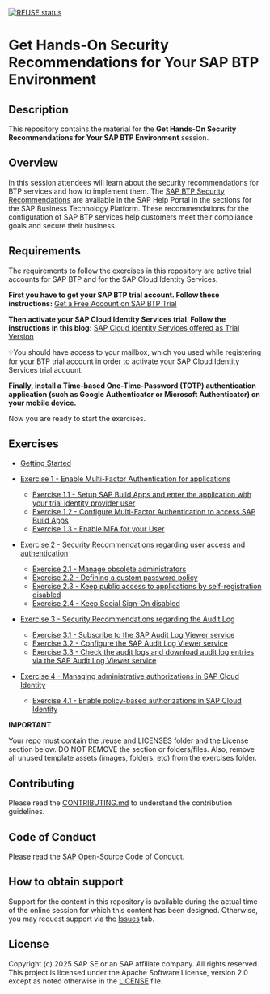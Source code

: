 [![REUSE status](https://api.reuse.software/badge/github.com/SAP-samples/teched2023-XP264)](https://api.reuse.software/info/github.com/SAP-samples/teched2023-XP264)

# Get Hands-On Security Recommendations for Your SAP BTP Environment

## Description

This repository contains the material for the **Get Hands-On Security Recommendations for Your SAP BTP Environment** session.  

## Overview

In this session attendees will learn about the security recommendations for BTP services and how to implement them. The [SAP BTP Security Recommendations](https://help.sap.com/docs/btp/sap-btp-security-recommendations-c8a9bb59fe624f0981efa0eff2497d7d/sap-btp-security-recommendations) are available in the SAP Help Portal in the sections for the SAP Business Technology Platform. These recommendations for the configuration of SAP BTP services help customers meet their compliance goals and secure their business.

## Requirements

The requirements to follow the exercises in this repository are active trial accounts for SAP BTP and for the SAP Cloud Identity Services. 

**First you have to get your SAP BTP trial account. Follow these instructions:** 
[Get a Free Account on SAP BTP Trial](https://developers.sap.com/tutorials/hcp-create-trial-account.html)

**Then activate your SAP Cloud Identity Services trial. Follow the instructions in this blog:** 
[SAP Cloud Identity Services offered as Trial Version](https://blogs.sap.com/2023/04/13/sap-cloud-identity-services-offered-as-trial-version/)

💡You should have access to your mailbox, which you used while registering for your BTP trial account in order to activate your SAP Cloud Identity Services trial account.

**Finally, install a Time-based One-Time-Password (TOTP) authentication application (such as Google Authenticator or Microsoft Authenticator) on your mobile device.**

Now you are ready to start the exercises.

## Exercises

- [Getting Started](exercises/ex0/)
- [Exercise 1 - Enable Multi-Factor Authentication for applications](exercises/ex1/)
    - [Exercise 1.1 - Setup SAP Build Apps and enter the application with your trial identity provider user](exercises/ex1#exercise-11---Setup-SAP-Build-Apps-and-enter-the-application-with-your-trial-identity-provider-user)
    - [Exercise 1.2 - Configure Multi-Factor Authentication to access SAP Build Apps](exercises/ex1#exercise-12---Configure-Multi-Factor-Authentication-to-access-SAP-Build-Apps)
    - [Exercise 1.3 - Enable MFA for your User](exercises/ex1#exercise-13---Enable-MFA-for-your-User)
    
- [Exercise 2 - Security Recommendations regarding user access and authentication](exercises/ex2/)
    - [Exercise 2.1 - Manage obsolete administrators](exercises/ex2#exercise-21---Manage-obsolete-administrators)
    - [Exercise 2.2 - Defining a custom password policy](exercises/ex2#exercise-22---Defining-a-custom-password-policy)
    - [Exercise 2.3 - Keep public access to applications by self-registration disabled](exercises/ex2#exercise-23---Keep-public-access-to-applications-by-self---registration-disabled)
    - [Exercise 2.4 - Keep Social Sign-On disabled](exercises/ex2#exercise-24---Keep-Social-Sign---On-disabled)
- [Exercise 3 - Security Recommendations regarding the Audit Log](exercises/ex3/)
    - [Exercise 3.1 - Subscribe to the SAP Audit Log Viewer service](exercises/ex3/README.md#Exercise-31---Subscribe-to-the-SAP-Audit-Log-Viewer-service)
    - [Exercise 3.2 - Configure the SAP Audit Log Viewer service](exercises/ex3/README.md#Exercise-32---configure-the-sap-audit-log-viewer-service)
    - [Exercise 3.3 - Check the audit logs and download audit log entries via the SAP Audit Log Viewer service](exercises/ex3/README.md#exercise-32---check-the-audit-logs-and-download-audit-log-entries-via-the-sap-audit-log-viewer-service)
- [Exercise 4 - Managing administrative authorizations in SAP Cloud Identity](exercises/ex4/)
    - [Exercise 4.1 - Enable policy-based authorizations in SAP Cloud Identity](exercises/ex4/README.md#exercise-41-enable-policy-based-authorizations-in-sap-cloud-identity)


**IMPORTANT**

Your repo must contain the .reuse and LICENSES folder and the License section below. DO NOT REMOVE the section or folders/files. Also, remove all unused template assets (images, folders, etc) from the exercises folder. 

## Contributing
Please read the [CONTRIBUTING.md](./CONTRIBUTING.md) to understand the contribution guidelines.

## Code of Conduct
Please read the [SAP Open-Source Code of Conduct](https://github.com/SAP-samples/.github/blob/main/CODE_OF_CONDUCT.md).

## How to obtain support

Support for the content in this repository is available during the actual time of the online session for which this content has been designed. Otherwise, you may request support via the [Issues](../../issues) tab.

## License
Copyright (c) 2025 SAP SE or an SAP affiliate company. All rights reserved. This project is licensed under the Apache Software License, version 2.0 except as noted otherwise in the [LICENSE](LICENSES/Apache-2.0.txt) file.
